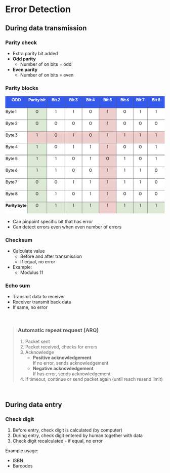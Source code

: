 # Error Detection

## During data transmission

### Parity check

-   Extra parity bit added
-   **Odd parity**
    -   Number of on bits = odd
-   **Even parity**
    -   Number of on bits = even

### Parity blocks

![Parity block](../images/parity-block.png)

-   Can pinpoint specific bit that has error
-   Can detect errors even when even number of errors

### Checksum

-   Calculate value
    -   Before and after transmission
    -   If equal, no error
-   Example:
    -   Modulus 11

### Echo sum

-   Transmit data to receiver
-   Receiver transmit back data
-   If same, no error

<br>

> ### Automatic repeat request (ARQ)
>
> 1. Packet sent
> 2. Packet received, checks for errors
> 3. Acknowledge
>     - **Positive acknowledgement** \
>       If no error, sends acknowledgement
>     - **Negative acknowledgement** \
>       If has error, sends acknowledgement
> 4. If timeout, continue or send packet again (until reach resend limit)

<br>

## During data entry

### Check digit

1. Before entry, check digit is calculated (by computer)
2. During entry, check digit entered by human together with data
3. Check digit recalculated - if equal, no error

<p></p>
Example usage:

-   ISBN
-   Barcodes
